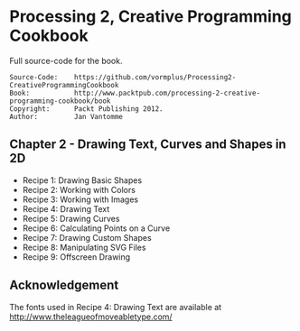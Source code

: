 # Processing 2, Creative Programming Cookbook

Full source-code for the book.

	Source-Code:    https://github.com/vormplus/Processing2-CreativeProgrammingCookbook
    Book:           http://www.packtpub.com/processing-2-creative-programming-cookbook/book
    Copyright:      Packt Publishing 2012.
	Author:         Jan Vantomme

## Chapter 2 - Drawing Text, Curves and Shapes in 2D

- Recipe 1: Drawing Basic Shapes
- Recipe 2: Working with Colors
- Recipe 3: Working with Images
- Recipe 4: Drawing Text
- Recipe 5: Drawing Curves
- Recipe 6: Calculating Points on a Curve
- Recipe 7: Drawing Custom Shapes
- Recipe 8: Manipulating SVG Files
- Recipe 9: Offscreen Drawing 

## Acknowledgement

The fonts used in Recipe 4: Drawing Text are available at http://www.theleagueofmoveabletype.com/